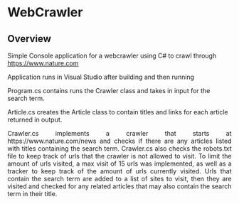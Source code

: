 # WebCrawler

## Overview


Simple Console application for a webcrawler using C# to crawl through https://www.nature.com

Application runs in Visual Studio after building and then running

Program.cs contains runs the Crawler class and takes in input for the search term.

Article.cs creates the Article class to contain titles and links for each article returned in output.

<p align="justify">
Crawler.cs implements a crawler that starts at https://www.nature.com/news and checks if there are any articles listed with titles containing the search term.
Crawler.cs also checks the robots.txt file to keep track of urls that the crawler is not allowed to visit.
To limit the amount of urls visited, a max visit of 15 urls was implemented, as well as a tracker to keep track of the amount of urls currently visited.
Urls that contain the search term are added to a list of sites to visit, then they are visited and checked for any related articles that may also contain the search term in their title.
</p>



